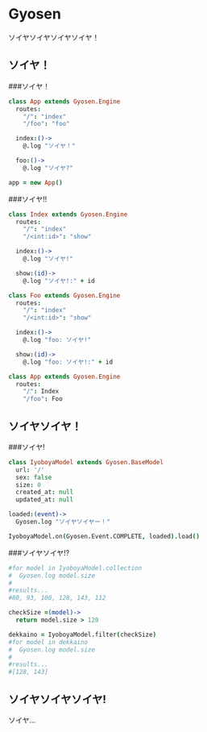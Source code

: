 Gyosen
==========

ソイヤソイヤソイヤソイヤ！

ソイヤ！
-----------------------

###ソイヤ！

```coffee
class App extends Gyosen.Engine
  routes:
    "/": "index"
    "/foo": "foo"

  index:()->
    @.log "ソイヤ！"

  foo:()->
    @.log "ソイヤ?"

app = new App()
```

###ソイヤ!!

```coffee
class Index extends Gyosen.Engine
  routes:
    "/": "index"
    "/<int:id>": "show"

  index:()->
    @.log "ソイヤ!"

  show:(id)->
    @.log "ソイヤ!:" + id

class Foo extends Gyosen.Engine
  routes:
    "/": "index"
    "/<int:id>": "show"

  index:()->
    @.log "foo: ソイヤ!"

  show:(id)->
    @.log "foo: ソイヤ!:" + id

class App extends Gyosen.Engine
  routes:
  	"/": Index
  	"/foo": Foo
```

ソイヤソイヤ！
---------------------

###ソイヤ!

```coffee
class IyoboyaModel extends Gyosen.BaseModel
  url: '/'
  sex: false
  size: 0
  created_at: null
  updated_at: null

loaded:(event)->
  Gyosen.log "ソイヤソイヤー！"

IyoboyaModel.on(Gyosen.Event.COMPLETE, loaded).load()
```

###ソイヤソイヤ!?

```coffee
#for model in IyoboyaModel.collection
#  Gyosen.log model.size
#
#results...
#80, 93, 100, 128, 143, 112

checkSize =(model)->
  return model.size > 120

dekkaino = IyoboyaModel.filter(checkSize)
#for model in dekkaino
#  Gyosen.log model.size
#
#results...
#[128, 143]
```

ソイヤソイヤソイヤ!
---------------------

ソイヤ…
